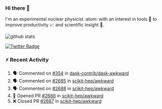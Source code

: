### Hi there 👋 

I'm an experimental nuclear physicist :atom: with an interest in tools :wrench: to improve productivity :chart_with_upwards_trend: and scientific insight :telescope:.

![github stats](https://github-readme-stats.vercel.app/api?username=agoose77&show_icons=true&hide_rank=true&hide_title=true&bg_color=30,e76445,904e95&text_color=efe3ec&icon_color=efe3ec)
<!--
**agoose77/agoose77** is a ✨ _special_ ✨ repository because its `README.md` (this file) appears on your GitHub profile.

Here are some ideas to get you started:

- 🔭 I’m currently working on ...
- 🌱 I’m currently learning ...
- 👯 I’m looking to collaborate on ...
- 🤔 I’m looking for help with ...
- 💬 Ask me about ...
- 📫 How to reach me: ...
- 😄 Pronouns: ...
- ⚡ Fun fact: ...
-->

[![Twitter Badge](https://img.shields.io/twitter/follow/agoose77?style=flat-square&logo=Twitter&logoColor=white&color=cornflowerblue)](https://twitter.com/agoose77)

### :zap: Recent Activity

<!--START_SECTION:activity-->
1. 🗣 Commented on [#354](https://github.com/dask-contrib/dask-awkward/pull/354#issuecomment-1705357917) in [dask-contrib/dask-awkward](https://github.com/dask-contrib/dask-awkward)
2. 🗣 Commented on [#2685](https://github.com/scikit-hep/awkward/pull/2685#issuecomment-1705356623) in [scikit-hep/awkward](https://github.com/scikit-hep/awkward)
3. 🗣 Commented on [#2688](https://github.com/scikit-hep/awkward/pull/2688#issuecomment-1703871954) in [scikit-hep/awkward](https://github.com/scikit-hep/awkward)
4. 💪 Opened PR [#2688](https://github.com/scikit-hep/awkward/pull/2688) in [scikit-hep/awkward](https://github.com/scikit-hep/awkward)
5. ❌ Closed PR [#2687](https://github.com/scikit-hep/awkward/pull/2687) in [scikit-hep/awkward](https://github.com/scikit-hep/awkward)
<!--END_SECTION:activity-->
